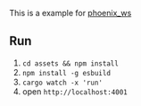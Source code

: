This is a example for [phoenix_ws](https://github.com/nanlong/phoenix_ws)

## Run

1. `cd assets && npm install`
2. `npm install -g esbuild`
3. `cargo watch -x 'run'`
4. open `http://localhost:4001`

